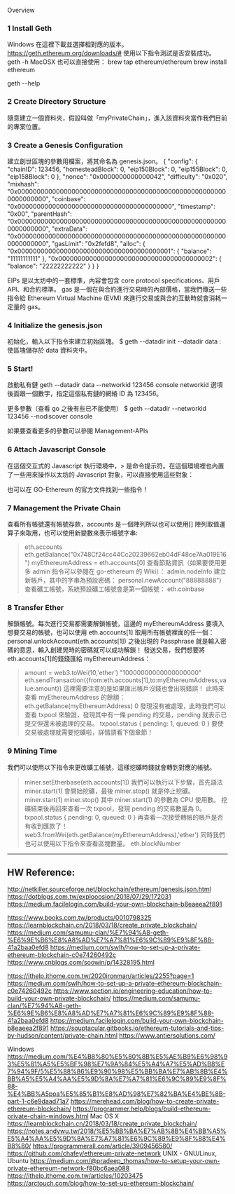 
Overview

### 1 Install Geth
Windows 在這裡下載並選擇相對應的版本。 https://geth.ethereum.org/downloads/#
使用以下指令測試是否安裝成功。
geth -h
MacOSX 也可以直接使用：
brew tap ethereum/ethereum
brew install ethereum

geth --help


### 2 Create Directory Structure
隨意建立一個資料夾，假設叫做「myPrivateChain」，進入該資料夾當作我們目前的專案位置。

### 3 Create a Genesis Configuration
建立創世區塊的參數用檔案，將其命名為 genesis.json。
{
    "config": {
        "chainID": 123456,
        "homesteadBlock": 0,
        "eip150Block": 0,
        "eip155Block": 0,
        "eip158Block": 0
    },
    "nonce": "0x0000000000000042",
    "difficulty": "0x020",
    "mixhash": "0x0000000000000000000000000000000000000000000000000000000000000000",
    "coinbase": "0x0000000000000000000000000000000000000000",
    "timestamp": "0x00",
    "parentHash": "0x0000000000000000000000000000000000000000000000000000000000000000",
    "extraData": "0x0000000000000000000000000000000000000000000000000000000000000000",
    "gasLimit": "0x2fefd8",
    "alloc": {
        "0x0000000000000000000000000000000000000001": {
            "balance": "11111111111"
        },
        "0x0000000000000000000000000000000000000002": {
            "balance": "22222222222"
        }
    }
}

EIPs 是以太坊中的一套標準，內容會包含 core protocol specifications、用戶 API、和合約標準。
gas 是一個在與合約進行交易時的內部價格，當我們傳送一些指令給 Ethereum Virtual Machine (EVM) 來進行交易或與合約互動時就會消耗一定量的 gas。

### 4 Initialize the genesis.json
初始化，輸入以下指令來建立初始區塊。
$ geth --datadir <path-to-data-directory> init <path-to-genesis-block>
--datadir data : 使區塊儲存於 data 資料夾中。

### 5 Start!
啟動私有鏈
geth --datadir data --networkid 123456 console
networkid 選項後面跟一個數字，指定這個私有鏈的網絡 ID 為 123456。

更多參數（查看 go 之後有些已不能使用）
$ geth --datadir <path-to-data-directory> --networkid 123456  --nodiscover console

如果要查看更多的參數可以參閱 Management-APIs

### 6 Attach Javascript Console
在這個交互式的 Javascript 執行環境中，> 是命令提示符。在這個環境裡也內置了一些用來操作以太坊的 Javascript 對象，可以直接使用這些對象：

也可以在 GO-Ethereum 的官方文件找到一些指令！


### 7 Management the Private Chain
查看所有帳號還有帳號存款，accounts 是一個陣列所以也可以使用[] 陣列取值運算子來取用，也可以使用新變數來表示帳號字串:
> eth.accounts
> eth.getBalance("0x748Cf24cc44Cc20239662eb04dF48ce7Aa019E16")
> myEthereumAddress = eth.accounts[0]
查看節點資訊（如果要使用更多 admin 指令可以參閱在 go-ethereum 的 Wiki）：
> admin.nodeInfo
建立新帳戶，其中的字串為預設密碼：
> personal.newAccount("88888888")
查看礦工帳號，系統預設礦工帳號會是第一個帳號：
> eth.coinbase

### 8 Transfer Ether
解鎖帳號。每次進行交易都需要解鎖帳號，這邊的 myEthereumAddress 要填入想要交易的帳號，也可以使用 eth.accounts[1] 取用所有帳號裡面的任一個：
personal.unlockAccount(eth.accounts[1])
之後出現的 Passphrase 就是輸入密碼的意思，輸入創建晃時的密碼就可以成功解鎖！
發送交易，我們想要將 eth.accounts[1]的錢錢匯給 myEthereumAddress：
> amount = web3.toWei(10,'ether')
"10000000000000000000"
> eth.sendTransaction({from:eth.accounts[1],to:myEthereumAddress,value:amount})
這裡需要注意的是如果匯出帳戶沒錢也會出現錯誤！
此時來查看 myEthereumAddress 的餘額：
> eth.getBalance(myEthereumAddress)
0
發現沒有被處理，此時我們可以查看 txpool 來驗證，發現其中有一條 pending 的交易，pending 就表示已提交但還未被處理的交易。
> txpool.status
{
  pending: 1,
  queued: 0
}
要使交易被處理就需要挖礦啦，詳情請看下個章節！

### 9 Mining Time
我們可以使用以下指令來更改礦工帳號，這樣挖礦時錢就會轉到對應的帳號。
> miner.setEtherbase(eth.accounts[1])
我們可以執行以下步驟，首先語法 miner.start(1) 會開始挖礦，最後 miner.stop() 就是停止挖礦。
> miner.start(1)
> miner.stop()
其中 miner.start(1) 的參數為 CPU 使用數。
挖礦結束後再回來查看一次 txpool，發現 pending 的交易數量為 0。
> txpool.status
{
  pending: 0,
  queued: 0
}
再查看一次接受轉帳的帳戶是否有收到匯款了！
> web3.fromWei(eth.getBalance(myEthereumAddress),'ether')
同時我們也可以使用以下指令來查看區塊數量。
eth.blockNumber

---

## HW Reference:
http://netkiller.sourceforge.net/blockchain/ethereum/genesis.json.html
https://dotblogs.com.tw/explooosion/2018/07/29/172031
https://medium.facilelogin.com/build-your-own-blockchain-b8eaeea2f891

https://www.books.com.tw/products/0010798325
https://learnblockchain.cn/2018/03/18/create_private_blockchain/
https://medium.com/samumu-clan/%E7%94%A8-geth-%E6%9E%B6%E8%A8%AD%E7%A7%81%E6%9C%89%E9%8F%88-41a2baa0efd8
https://medium.com/swlh/how-to-set-up-a-private-ethereum-blockchain-c0e74260492c
https://www.cnblogs.com/soowin/p/14328195.html

https://ithelp.ithome.com.tw/2020ironman/articles/2255?page=1
https://medium.com/swlh/how-to-set-up-a-private-ethereum-blockchain-c0e74260492c
https://www.section.io/engineering-education/how-to-build-your-own-private-blockchain/
https://medium.com/samumu-clan/%E7%94%A8-geth-%E6%9E%B6%E8%A8%AD%E7%A7%81%E6%9C%89%E9%8F%88-41a2baa0efd8
https://medium.facilelogin.com/build-your-own-blockchain-b8eaeea2f891
https://souptacular.gitbooks.io/ethereum-tutorials-and-tips-by-hudson/content/private-chain.html
https://www.antiersolutions.com/

Windows
https://medium.com/%E4%B8%80%E5%80%8B%E5%AE%B9%E6%98%93%E5%81%A5%E5%BF%98%E7%9A%84%E5%A4%A7%E5%AD%B8%E7%94%9F/5%E5%88%86%E9%90%98%E5%BB%BA%E7%AB%8B%E4%BB%A5%E5%A4%AA%E5%9D%8A%E7%A7%81%E6%9C%89%E9%8F%88-%E4%BB%A5poa%E5%85%B1%E8%AD%98%E7%82%BA%E4%BE%8B-part-1-c6e9daad71a7
https://merehead.com/blog/how-to-create-private-ethereum-blockchain/
https://programmer.help/blogs/build-ethereum-private-chain-windows.html
Mac OS X
https://learnblockchain.cn/2018/03/18/create_private_blockchain/
https://notes.andywu.tw/2018/%E5%BB%BA%E7%AB%8B%E4%BB%A5%E5%A4%AA%E5%9D%8A%E7%A7%81%E6%9C%89%E9%8F%88%E4%B8%80/
https://programmerall.com/article/3909456580/
https://github.com/chafey/ethereum-private-network
UNIX - GNU/Linux, Ubuntu
https://medium.com/@pradeep_thomas/how-to-setup-your-own-private-ethereum-network-f80bc6aea088
https://ithelp.ithome.com.tw/articles/10203475
https://arctouch.com/blog/how-to-set-up-ethereum-blockchain/

